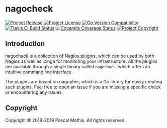 # nagocheck

[![Project Release](https://img.shields.io/github/release/snapserv/nagocheck.svg)](https://github.com/snapserv/nagocheck/releases/latest)
[![Project License](https://img.shields.io/badge/license-GPL--3.0-blue.svg)](https://github.com/snapserv/nagocheck/LICENSE.txt)
[![Go Version Compatibility](https://img.shields.io/badge/go_version-1.9_--_1.10-brightgreen.svg)](https://golang.org/)
[![Travis CI Build Status](https://img.shields.io/travis/snapserv/nagocheck/master.svg)](https://travis-ci.org/snapserv/nagocheck)
[![Coveralls Coverage Status](https://img.shields.io/coveralls/github/snapserv/nagocheck/master.svg)](https://coveralls.io/github/snapserv/nagocheck?branch=master)
[![Project Copyright](http://img.shields.io/badge/copyright-Pascal_Mathis-lightgrey.svg)](https://www.pascalmathis.com/)

## Introduction

nagocheck is a collection of Nagios plugins, which can be used by both Nagios
as well as Icinga for monitoring your infrastructure. All the plugins are
available through a single binary called `nagocheck`, which offers an intuitive
command line interface.

The plugins are based on nagopher, which is a Go library for easily creating
such plugins. Feel free to open an issue if you are missing a specific check or
encountering any issues.

## Copyright

Copyright &copy; 2018-2019  Pascal Mathis. All rights reserved.
